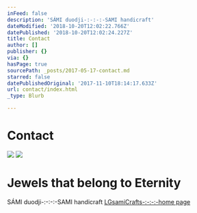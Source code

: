 ```yaml
---
inFeed: false
description: 'SÁMI duodji-:-:-:-SAMI handicraft'
dateModified: '2018-10-20T12:02:22.766Z'
datePublished: '2018-10-20T12:02:24.227Z'
title: Contact
author: []
publisher: {}
via: {}
hasPage: true
sourcePath: _posts/2017-05-17-contact.md
starred: false
datePublishedOriginal: '2017-11-10T18:14:17.633Z'
url: contact/index.html
_type: Blurb

---
```

# Contact
![](https://the-grid-user-content.s3-us-west-2.amazonaws.com/e2166030-7b15-4303-83e6-b2d6cce4960a.png)
![](https://the-grid-user-content.s3-us-west-2.amazonaws.com/b1dbf28e-21af-4c73-bc94-f61a442d3797.jpg)

# Jewels that belong to Eternity

SÁMI duodji-:-:-:-SAMI handicraft
[LGsamiCrafts-:-:-:-home page][0]

[0]: https://thegrid.ai/lgsamicrafts/